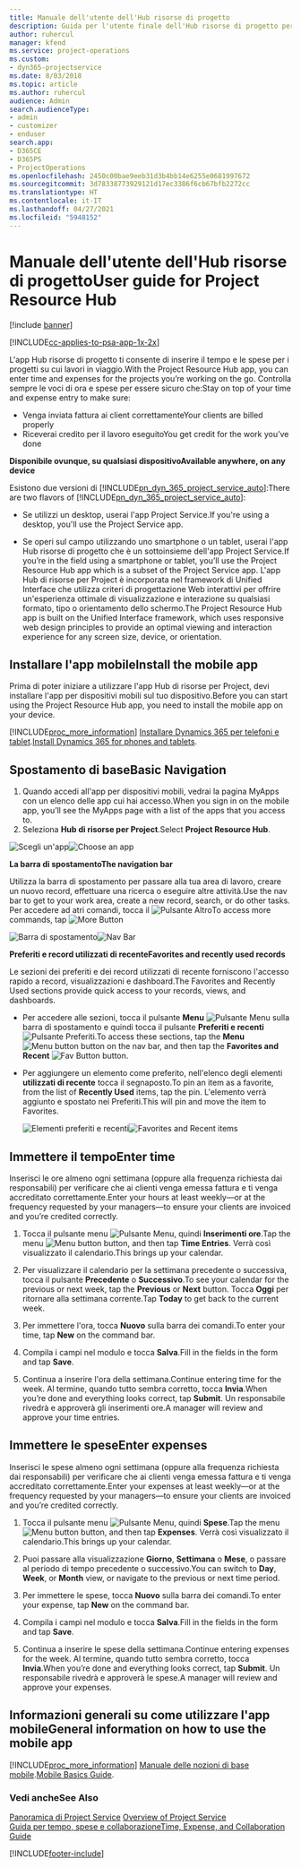 ```yaml
---
title: Manuale dell'utente dell'Hub risorse di progetto
description: Guida per l'utente finale dell'Hub risorse di progetto per Project Service
author: ruhercul
manager: kfend
ms.service: project-operations
ms.custom:
- dyn365-projectservice
ms.date: 8/03/2018
ms.topic: article
ms.author: ruhercul
audience: Admin
search.audienceType:
- admin
- customizer
- enduser
search.app:
- D365CE
- D365PS
- ProjectOperations
ms.openlocfilehash: 2450c00bae9eeb31d3b4bb14e6255e0681997672
ms.sourcegitcommit: 3d78338773929121d17ec3386f6cb67bfb2272cc
ms.translationtype: HT
ms.contentlocale: it-IT
ms.lasthandoff: 04/27/2021
ms.locfileid: "5948152"
---
```

# <a name="user-guide-for-project-resource-hub"></a><span data-ttu-id="884df-103">Manuale dell'utente dell'Hub risorse di progetto</span><span class="sxs-lookup"><span data-stu-id="884df-103">User guide for Project Resource Hub</span></span>

[!include [banner](../includes/psa-now-project-operations.md)]

[!INCLUDE[cc-applies-to-psa-app-1x-2x](../includes/cc-applies-to-psa-app-1x-2x.md)]

<span data-ttu-id="884df-104">L'app Hub risorse di progetto ti consente di inserire il tempo e le spese per i progetti su cui lavori in viaggio.</span><span class="sxs-lookup"><span data-stu-id="884df-104">With the Project Resource Hub app, you can enter time and expenses for the projects you’re working on the go.</span></span> <span data-ttu-id="884df-105">Controlla sempre le voci di ora e spese per essere sicuro che:</span><span class="sxs-lookup"><span data-stu-id="884df-105">Stay on top of your time and expense entry to make sure:</span></span>

- <span data-ttu-id="884df-106">Venga inviata fattura ai client correttamente</span><span class="sxs-lookup"><span data-stu-id="884df-106">Your clients are billed properly</span></span>
- <span data-ttu-id="884df-107">Riceverai credito per il lavoro eseguito</span><span class="sxs-lookup"><span data-stu-id="884df-107">You get credit for the work you’ve done</span></span>

<span data-ttu-id="884df-108">**Disponibile ovunque, su qualsiasi dispositivo**</span><span class="sxs-lookup"><span data-stu-id="884df-108">**Available anywhere, on any device**</span></span>

<span data-ttu-id="884df-109">Esistono due versioni di [!INCLUDE[pn_dyn_365_project_service_auto](../includes/pn-dyn-365-project-service-auto.md)]:</span><span class="sxs-lookup"><span data-stu-id="884df-109">There are two flavors of [!INCLUDE[pn_dyn_365_project_service_auto](../includes/pn-dyn-365-project-service-auto.md)]:</span></span> 

- <span data-ttu-id="884df-110">Se utilizzi un desktop, userai l'app Project Service.</span><span class="sxs-lookup"><span data-stu-id="884df-110">If you're using a desktop, you'll use the Project Service app.</span></span> 

- <span data-ttu-id="884df-111">Se operi sul campo utilizzando uno smartphone o un tablet, userai l'app Hub risorse di progetto che è un sottoinsieme dell'app Project Service.</span><span class="sxs-lookup"><span data-stu-id="884df-111">If you’re in the field using a smartphone or tablet, you’ll use the Project Resource Hub app which is a subset of the Project Service  app.</span></span> <span data-ttu-id="884df-112">L'app Hub di risorse per Project è incorporata nel framework di Unified Interface che utilizza criteri di progettazione Web interattivi per offrire un'esperienza ottimale di visualizzazione e interazione su qualsiasi formato, tipo o orientamento dello schermo.</span><span class="sxs-lookup"><span data-stu-id="884df-112">The Project Resource Hub app is built on the Unified Interface framework, which uses responsive web design principles to provide an optimal viewing and interaction experience for any screen size, device, or orientation.</span></span> 


## <a name="install-the-mobile-app"></a><span data-ttu-id="884df-113">Installare l'app mobile</span><span class="sxs-lookup"><span data-stu-id="884df-113">Install the mobile app</span></span>
<span data-ttu-id="884df-114">Prima di poter iniziare a utilizzare l'app Hub di risorse per Project, devi installare l'app per dispositivi mobili sul tuo dispositivo.</span><span class="sxs-lookup"><span data-stu-id="884df-114">Before you can start using the Project Resource Hub app, you need to install the mobile app on your device.</span></span> 

[!INCLUDE[proc_more_information](../includes/proc-more-information.md)] <span data-ttu-id="884df-115">[Installare Dynamics 365 per telefoni e tablet](/dynamics365/mobile-app/install-dynamics-365-for-phones-and-tablets).</span><span class="sxs-lookup"><span data-stu-id="884df-115">[Install Dynamics 365 for phones and tablets](/dynamics365/mobile-app/install-dynamics-365-for-phones-and-tablets).</span></span>

## <a name="basic-navigation"></a><span data-ttu-id="884df-116">Spostamento di base</span><span class="sxs-lookup"><span data-stu-id="884df-116">Basic Navigation</span></span>
1.  <span data-ttu-id="884df-117">Quando accedi all'app per dispositivi mobili, vedrai la pagina MyApps con un elenco delle app cui hai accesso.</span><span class="sxs-lookup"><span data-stu-id="884df-117">When you sign in on the mobile app, you’ll see the MyApps page with a list of the apps that you access to.</span></span> 
2.  <span data-ttu-id="884df-118">Seleziona **Hub di risorse per Project**.</span><span class="sxs-lookup"><span data-stu-id="884df-118">Select **Project Resource Hub**.</span></span>

<span data-ttu-id="884df-119">![Scegli un'app](media/chooseApp_1.png "Scegli un'app")</span><span class="sxs-lookup"><span data-stu-id="884df-119">![Choose an app](media/chooseApp_1.png "Choose an app")</span></span>

<span data-ttu-id="884df-120">**La barra di spostamento**</span><span class="sxs-lookup"><span data-stu-id="884df-120">**The navigation bar**</span></span>

<span data-ttu-id="884df-121">Utilizza la barra di spostamento per passare alla tua area di lavoro, creare un nuovo record, effettuare una ricerca o eseguire altre attività.</span><span class="sxs-lookup"><span data-stu-id="884df-121">Use the nav bar to get to your work area, create a new record, search, or do other tasks.</span></span> <span data-ttu-id="884df-122">Per accedere ad atri comandi, tocca il ![Pulsante Altro](media/MoreButton.png "Pulsante Altro")</span><span class="sxs-lookup"><span data-stu-id="884df-122">To access more commands, tap ![More Button](media/MoreButton.png "More Button")</span></span>

<span data-ttu-id="884df-123">![Barra di spostamento](media/NavBar_2.png "Barra di spostamento")</span><span class="sxs-lookup"><span data-stu-id="884df-123">![Nav Bar](media/NavBar_2.png "Nav Bar")</span></span>

<span data-ttu-id="884df-124">**Preferiti e record utilizzati di recente**</span><span class="sxs-lookup"><span data-stu-id="884df-124">**Favorites and recently used records**</span></span>

<span data-ttu-id="884df-125">Le sezioni dei preferiti e dei record utilizzati di recente forniscono l'accesso rapido a record, visualizzazioni e dashboard.</span><span class="sxs-lookup"><span data-stu-id="884df-125">The Favorites and Recently Used sections provide quick access to your records, views, and dashboards.</span></span> 

- <span data-ttu-id="884df-126">Per accedere alle sezioni, tocca il pulsante **Menu** ![Pulsante Menu](media/MenuButton.png "Pulsante Menu") sulla barra di spostamento e quindi tocca il pulsante **Preferiti e recenti** ![Pulsante Preferiti](media/FavButton.png "Pulsante Preferiti e recenti").</span><span class="sxs-lookup"><span data-stu-id="884df-126">To access these sections, tap the **Menu** ![Menu button](media/MenuButton.png "Menu button") button on the nav bar, and then tap the **Favorites and Recent** ![Fav Button](media/FavButton.png "Fav Button") button.</span></span>

- <span data-ttu-id="884df-127">Per aggiungere un elemento come preferito, nell'elenco degli elementi **utilizzati di recente** tocca il segnaposto.</span><span class="sxs-lookup"><span data-stu-id="884df-127">To pin an item as a favorite, from the list of **Recently Used** items, tap the pin.</span></span> <span data-ttu-id="884df-128">L'elemento verrà aggiunto e spostato nei Preferiti.</span><span class="sxs-lookup"><span data-stu-id="884df-128">This will pin and move the item to Favorites.</span></span>

  <span data-ttu-id="884df-129">![Elementi preferiti e recenti](media/Favs_3.png "Elementi preferiti e recenti")</span><span class="sxs-lookup"><span data-stu-id="884df-129">![Favorites and Recent items](media/Favs_3.png "Favorites and Recent items")</span></span>
 
## <a name="enter-time"></a><span data-ttu-id="884df-130">Immettere il tempo</span><span class="sxs-lookup"><span data-stu-id="884df-130">Enter time</span></span>
<span data-ttu-id="884df-131">Inserisci le ore almeno ogni settimana (oppure alla frequenza richiesta dai responsabili) per verificare che ai clienti venga emessa fattura e ti venga accreditato correttamente.</span><span class="sxs-lookup"><span data-stu-id="884df-131">Enter your hours at least weekly—or at the frequency requested by your managers—to ensure your clients are invoiced and you’re credited correctly.</span></span>

1. <span data-ttu-id="884df-132">Tocca il pulsante menu ![Pulsante Menu](media/MenuButton.png "Pulsante Menu"), quindi **Inserimenti ore**.</span><span class="sxs-lookup"><span data-stu-id="884df-132">Tap the menu ![Menu button](media/MenuButton.png "Menu button") button, and then tap **Time Entries**.</span></span> <span data-ttu-id="884df-133">Verrà così visualizzato il calendario.</span><span class="sxs-lookup"><span data-stu-id="884df-133">This brings up your calendar.</span></span>

2. <span data-ttu-id="884df-134">Per visualizzare il calendario per la settimana precedente o successiva, tocca il pulsante **Precedente** o **Successivo**.</span><span class="sxs-lookup"><span data-stu-id="884df-134">To see your calendar for the previous or next week, tap the **Previous** or **Next** button.</span></span> <span data-ttu-id="884df-135">Tocca **Oggi** per ritornare alla settimana corrente.</span><span class="sxs-lookup"><span data-stu-id="884df-135">Tap **Today** to get back to the current week.</span></span>

3. <span data-ttu-id="884df-136">Per immettere l'ora, tocca **Nuovo** sulla barra dei comandi.</span><span class="sxs-lookup"><span data-stu-id="884df-136">To enter your time, tap **New** on the command bar.</span></span> 

4. <span data-ttu-id="884df-137">Compila i campi nel modulo e tocca **Salva**.</span><span class="sxs-lookup"><span data-stu-id="884df-137">Fill in the fields in the form and tap **Save**.</span></span>

5. <span data-ttu-id="884df-138">Continua a inserire l'ora della settimana.</span><span class="sxs-lookup"><span data-stu-id="884df-138">Continue entering time for the week.</span></span> <span data-ttu-id="884df-139">Al termine, quando tutto sembra corretto, tocca **Invia**.</span><span class="sxs-lookup"><span data-stu-id="884df-139">When you’re done and everything looks correct, tap **Submit**.</span></span> <span data-ttu-id="884df-140">Un responsabile rivedrà e approverà gli inserimenti ore.</span><span class="sxs-lookup"><span data-stu-id="884df-140">A manager will review and approve your time entries.</span></span>

## <a name="enter-expenses"></a><span data-ttu-id="884df-141">Immettere le spese</span><span class="sxs-lookup"><span data-stu-id="884df-141">Enter expenses</span></span> 
<span data-ttu-id="884df-142">Inserisci le spese almeno ogni settimana (oppure alla frequenza richiesta dai responsabili) per verificare che ai clienti venga emessa fattura e ti venga accreditato correttamente.</span><span class="sxs-lookup"><span data-stu-id="884df-142">Enter your expenses at least weekly—or at the frequency requested by your managers—to ensure your clients are invoiced and you’re credited correctly.</span></span>

1. <span data-ttu-id="884df-143">Tocca il pulsante menu ![Pulsante Menu](media/MenuButton.png "Pulsante Menu"), quindi **Spese**.</span><span class="sxs-lookup"><span data-stu-id="884df-143">Tap the menu ![Menu button](media/MenuButton.png "Menu button") button, and then tap **Expenses**.</span></span> <span data-ttu-id="884df-144">Verrà così visualizzato il calendario.</span><span class="sxs-lookup"><span data-stu-id="884df-144">This brings up your calendar.</span></span>

2. <span data-ttu-id="884df-145">Puoi passare alla visualizzazione **Giorno**, **Settimana** o **Mese**, o passare al periodo di tempo precedente o successivo.</span><span class="sxs-lookup"><span data-stu-id="884df-145">You can switch to **Day**, **Week**, or **Month** view, or navigate to the previous or next time period.</span></span> 

3. <span data-ttu-id="884df-146">Per immettere le spese, tocca **Nuovo** sulla barra dei comandi.</span><span class="sxs-lookup"><span data-stu-id="884df-146">To enter your expense, tap **New** on the command bar.</span></span> 

4. <span data-ttu-id="884df-147">Compila i campi nel modulo e tocca **Salva**.</span><span class="sxs-lookup"><span data-stu-id="884df-147">Fill in the fields in the form and tap **Save**.</span></span>

5. <span data-ttu-id="884df-148">Continua a inserire le spese della settimana.</span><span class="sxs-lookup"><span data-stu-id="884df-148">Continue entering expenses for the week.</span></span> <span data-ttu-id="884df-149">Al termine, quando tutto sembra corretto, tocca **Invia**.</span><span class="sxs-lookup"><span data-stu-id="884df-149">When you’re done and everything looks correct, tap **Submit**.</span></span> <span data-ttu-id="884df-150">Un responsabile rivedrà e approverà le spese.</span><span class="sxs-lookup"><span data-stu-id="884df-150">A manager will review and approve your expenses.</span></span>

## <a name="general-information-on-how-to-use-the-mobile-app"></a><span data-ttu-id="884df-151">Informazioni generali su come utilizzare l'app mobile</span><span class="sxs-lookup"><span data-stu-id="884df-151">General information on how to use the mobile app</span></span> 
[!INCLUDE[proc_more_information](../includes/proc-more-information.md)] <span data-ttu-id="884df-152">[Manuale delle nozioni di base mobile](/dynamics365/mobile-app/dynamics-365-phones-tablets-users-guide).</span><span class="sxs-lookup"><span data-stu-id="884df-152">[Mobile Basics Guide](/dynamics365/mobile-app/dynamics-365-phones-tablets-users-guide).</span></span>

### <a name="see-also"></a><span data-ttu-id="884df-153">Vedi anche</span><span class="sxs-lookup"><span data-stu-id="884df-153">See Also</span></span>  
 <span data-ttu-id="884df-154">[Panoramica di Project Service](../psa/overview.md) </span><span class="sxs-lookup"><span data-stu-id="884df-154">[Overview of Project Service](../psa/overview.md) </span></span>  
 [<span data-ttu-id="884df-155">Guida per tempo, spese e collaborazione</span><span class="sxs-lookup"><span data-stu-id="884df-155">Time, Expense, and Collaboration Guide</span></span>](../psa/time-expense-collaboration-guide.md)   
 


[!INCLUDE[footer-include](../includes/footer-banner.md)]